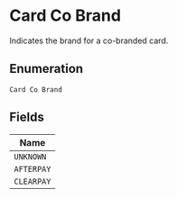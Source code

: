 
# Card Co Brand

Indicates the brand for a co-branded card.

## Enumeration

`Card Co Brand`

## Fields

| Name |
|  --- |
| `UNKNOWN` |
| `AFTERPAY` |
| `CLEARPAY` |

